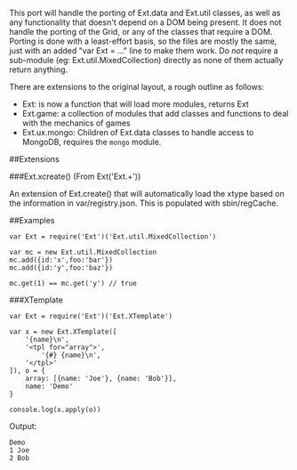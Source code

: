 This port will handle the porting of Ext.data and Ext.util classes, as well as any functionality that doesn't depend on a DOM being present.  It does not handle the porting of the Grid, or any of the classes that require a DOM.  Porting is done with a least-effort basis, so the files are mostly the same, just with an added "var Ext = ..." line to make them work.  Do *not* require a sub-module (eg: Ext.util.MixedCollection) directly as none of them actually return anything.

There are extensions to the original layout, a rough outline as follows:

* Ext: is now a function that will load more modules, returns Ext
* Ext.game: a collection of modules that add classes and functions to deal with the mechanics of games
* Ext.ux.mongo: Children of Ext.data classes to handle access to MongoDB, requires the `mongo` module.

##Extensions

###Ext.xcreate() (From Ext('Ext.+'))

An extension of Ext.create() that will automatically load the xtype based on the information in var/registry.json.  This is populated with sbin/regCache.

##Examples

    var Ext = require('Ext')('Ext.util.MixedCollection')
   
    var mc = new Ext.util.MixedCollection
    mc.add({id:'x',foo:'bar'})
    mc.add({id:'y',foo:'baz'})
   
    mc.get(1) == mc.get('y') // true

###XTemplate


    var Ext = require('Ext')('Ext.XTemplate')
    
    var x = new Ext.XTemplate([
    	'{name}\n',
    	'<tpl for="array">',
    		'{#} {name}\n',
    	'</tpl>'
    ]), o = {
    	array: [{name: 'Joe'}, {name: 'Bob'}],
    	name: 'Demo'
    }
    
    console.log(x.apply(o))

Output:

    Demo
    1 Joe
    2 Bob

